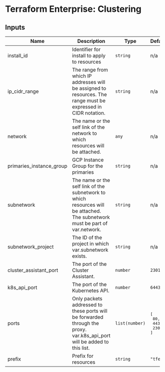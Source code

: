 # Terraform Enterprise: Clustering

## Inputs

| Name | Description | Type | Default | Required |
|------|-------------|------|---------|:-----:|
| install\_id | Identifier for install to apply to resources | `string` | n/a | yes |
| ip\_cidr\_range | The range from which IP addresses will be assigned to resources. The range must be expressed in CIDR notation. | `string` | n/a | yes |
| network | The name or the self link of the network to which resources will be attached. | `any` | n/a | yes |
| primaries\_instance\_group | GCP Instance Group for the primaries | `string` | n/a | yes |
| subnetwork | The name or the self link of the subnetwork to which resources will be attached. The subnetwork must be part of var.network. | `string` | n/a | yes |
| subnetwork\_project | The ID of the project in which var.subnetwork exists. | `string` | n/a | yes |
| cluster\_assistant\_port | The port of the Cluster Assistant. | `number` | `23010` | no |
| k8s\_api\_port | The port of the Kubernetes API. | `number` | `6443` | no |
| ports | Only packets addressed to these ports will be forwarded through the proxy. var.k8s\_api\_port will be added to this list. | `list(number)` | <pre>[<br>  80,<br>  443,<br>  23010<br>]</pre> | no |
| prefix | Prefix for resources | `string` | `"tfe-"` | no |

